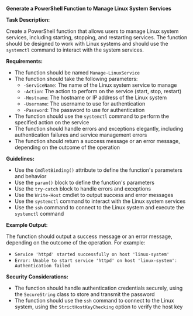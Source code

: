**Generate a PowerShell Function to Manage Linux System Services**

**Task Description:**

Create a PowerShell function that allows users to manage Linux system services, including starting, stopping, and restarting services. The function should be designed to work with Linux systems and should use the `systemctl` command to interact with the system services.

**Requirements:**

* The function should be named `Manage-LinuxService`
* The function should take the following parameters:
	+ `-ServiceName`: The name of the Linux system service to manage
	+ `-Action`: The action to perform on the service (start, stop, restart)
	+ `-Hostname`: The hostname or IP address of the Linux system
	+ `-Username`: The username to use for authentication
	+ `-Password`: The password to use for authentication
* The function should use the `systemctl` command to perform the specified action on the service
* The function should handle errors and exceptions elegantly, including authentication failures and service management errors
* The function should return a success message or an error message, depending on the outcome of the operation

**Guidelines:**

* Use the `CmdletBinding()` attribute to define the function's parameters and behavior
* Use the `param()` block to define the function's parameters
* Use the `try`-`catch` block to handle errors and exceptions
* Use the `Write-Host` cmdlet to output success and error messages
* Use the `systemctl` command to interact with the Linux system services
* Use the `ssh` command to connect to the Linux system and execute the `systemctl` command

**Example Output:**

The function should output a success message or an error message, depending on the outcome of the operation. For example:

* `Service 'httpd' started successfully on host 'linux-system'`
* `Error: Unable to start service 'httpd' on host 'linux-system': Authentication failed`

**Security Considerations:**

* The function should handle authentication credentials securely, using the `SecureString` class to store and transmit the password
* The function should use the `ssh` command to connect to the Linux system, using the `StrictHostKeyChecking` option to verify the host key